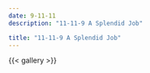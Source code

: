 ```yaml
---
date: 9-11-11
description: "11-11-9 A Splendid Job"

title: "11-11-9 A Splendid Job"
---
```

{{< gallery >}}

